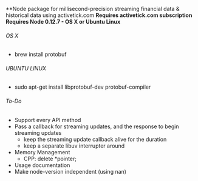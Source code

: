 **Node package for millisecond-precision streaming financial data & historical data using activetick.com
**Requires activetick.com subscription**
**Requires Node 0.12.7 - OS X or Ubuntu Linux**  

###### OS X
- brew install protobuf

###### UBUNTU LINUX
- sudo apt-get install libprotobuf-dev protobuf-compiler

###### To-Do
  - Support every API method
  - Pass a callback for streaming updates, and the response to begin streaming updates
    - keep the streaming update callback alive for the duration
    - keep a separate libuv interrupter around
  - Memory Management
    - CPP: delete *pointer;
  - Usage documentation
  - Make node-version independent (using nan)
  

